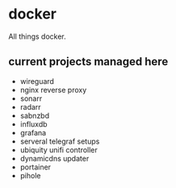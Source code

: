 # docker

All things docker.

## current projects managed here

- wireguard
- nginx reverse proxy
- sonarr
- radarr
- sabnzbd
- influxdb
- grafana
- serveral telegraf setups
- ubiquity unifi controller
- dynamicdns updater
- portainer
- pihole
